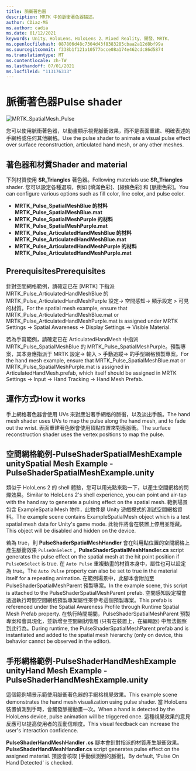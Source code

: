 ```yaml
---
title: 脈衝著色器
description: MRTK 中的脈衝著色器描述。
author: CDiaz-MS
ms.author: cadia
ms.date: 01/12/2021
keywords: Unity、HoloLens、HoloLens 2、Mixed Reality、開發、MRTK、
ms.openlocfilehash: 087806d48c7304d43f8383285cbaa2a12d8bf99a
ms.sourcegitcommit: f338b1f121a10577bcce08a174e462cdc86d5874
ms.translationtype: MT
ms.contentlocale: zh-TW
ms.lasthandoff: 07/01/2021
ms.locfileid: "113176313"
---
```

# <a name="pulse-shader"></a><span data-ttu-id="99a30-104">脈衝著色器</span><span class="sxs-lookup"><span data-stu-id="99a30-104">Pulse shader</span></span>

![MRTK_SpatialMesh_Pulse](https://user-images.githubusercontent.com/13754172/68261851-3489e200-fff6-11e9-9f6c-5574a7dd8db7.gif)

<span data-ttu-id="99a30-106">您可以使用脈衝著色器，以動畫顯示視覺脈衝效果，而不是表面重建、明確表述的手網格或任何其他網格。</span><span class="sxs-lookup"><span data-stu-id="99a30-106">Use the pulse shader to animate a visual pulse effect over surface reconstruction, articulated hand mesh, or any other meshes.</span></span>

## <a name="shader-and-material"></a><span data-ttu-id="99a30-107">著色器和材質</span><span class="sxs-lookup"><span data-stu-id="99a30-107">Shader and material</span></span>

<span data-ttu-id="99a30-108">下列材質使用 **SR_Triangles** 著色器。</span><span class="sxs-lookup"><span data-stu-id="99a30-108">Following materials use **SR_Triangles** shader.</span></span> <span data-ttu-id="99a30-109">您可以設定各種選項，例如 [填滿色彩]、[線條色彩] 和 [脈衝色彩]。</span><span class="sxs-lookup"><span data-stu-id="99a30-109">You can configure various options such as fill color, line color, and pulse color.</span></span>

- <span data-ttu-id="99a30-110">**MRTK_Pulse_SpatialMeshBlue 的材料**</span><span class="sxs-lookup"><span data-stu-id="99a30-110">**MRTK_Pulse_SpatialMeshBlue.mat**</span></span> 
- <span data-ttu-id="99a30-111">**MRTK_Pulse_SpatialMeshPurple 的材料**</span><span class="sxs-lookup"><span data-stu-id="99a30-111">**MRTK_Pulse_SpatialMeshPurple.mat**</span></span> 
- <span data-ttu-id="99a30-112">**MRTK_Pulse_ArticulatedHandMeshBlue 的材料**</span><span class="sxs-lookup"><span data-stu-id="99a30-112">**MRTK_Pulse_ArticulatedHandMeshBlue.mat**</span></span> 
- <span data-ttu-id="99a30-113">**MRTK_Pulse_ArticulatedHandMeshPurple 的材料**</span><span class="sxs-lookup"><span data-stu-id="99a30-113">**MRTK_Pulse_ArticulatedHandMeshPurple.mat**</span></span> 

## <a name="prerequisites"></a><span data-ttu-id="99a30-114">Prerequisites</span><span class="sxs-lookup"><span data-stu-id="99a30-114">Prerequisites</span></span>

<span data-ttu-id="99a30-115">針對空間網格範例，請確定已在 [MRTK] 下指派 MRTK_Pulse_ArticulatedHandMeshBlue 的 MRTK_Pulse_ArticulatedHandMeshPurple 設定-> 空間感知-> 顯示設定 > 可見的材質。</span><span class="sxs-lookup"><span data-stu-id="99a30-115">For the spatial mesh example, ensure that MRTK_Pulse_ArticulatedHandMeshBlue.mat or MRTK_Pulse_ArticulatedHandMeshPurple.mat is assigned under MRTK Settings -> Spatial Awareness -> Display Settings -> Visible Material.</span></span>

<span data-ttu-id="99a30-116">若為手寫範例，請確定已在 ArticulatedHandMesh 中指派 MRTK_Pulse_SpatialMeshBlue 的 MRTK_Pulse_SpatialMeshPurple。預製專案，其本身應指派于 MRTK 設定-> 輸入 > 手動追蹤-> 的手型網格預製專案。</span><span class="sxs-lookup"><span data-stu-id="99a30-116">For the hand mesh example, ensure that MRTK_Pulse_SpatialMeshBlue.mat or MRTK_Pulse_SpatialMeshPurple.mat is assigned in ArticulatedHandMesh.prefab, which itself should be assigned in MRTK Settings -> Input -> Hand Tracking -> Hand Mesh Prefab.</span></span>

## <a name="how-it-works"></a><span data-ttu-id="99a30-117">運作方式</span><span class="sxs-lookup"><span data-stu-id="99a30-117">How it works</span></span>

<span data-ttu-id="99a30-118">手上網格著色器會使用 UVs 來對應沿著手網格的脈衝，以及淡出手腕。</span><span class="sxs-lookup"><span data-stu-id="99a30-118">The hand mesh shader uses UVs to map the pulse along the hand mesh, and to fade out the wrist.</span></span> <span data-ttu-id="99a30-119">表面重建著色器會使用頂點位置來對應脈衝。</span><span class="sxs-lookup"><span data-stu-id="99a30-119">The surface reconstruction shader uses the vertex positions to map the pulse.</span></span>

## <a name="spatial-mesh-example---pulseshaderspatialmeshexampleunity"></a><span data-ttu-id="99a30-120">空間網格範例-PulseShaderSpatialMeshExample unity</span><span class="sxs-lookup"><span data-stu-id="99a30-120">Spatial Mesh Example - PulseShaderSpatialMeshExample.unity</span></span>

<span data-ttu-id="99a30-121">類似于 HoloLens 2 的 shell 體驗，您可以用光點來點一下，以產生空間網格的閃爍效果。</span><span class="sxs-lookup"><span data-stu-id="99a30-121">Similar to HoloLens 2's shell experience, you can point and air-tap with the hand ray to generate a pulsing effect on the spatial mesh.</span></span> <span data-ttu-id="99a30-122">範例場景包含 ExampleSpatialMesh 物件，此物件是 Unity 遊戲模式的測試空間網格資料。</span><span class="sxs-lookup"><span data-stu-id="99a30-122">The example scene contains ExampleSpatialMesh object which is a test spatial mesh data for Unity's game mode.</span></span> <span data-ttu-id="99a30-123">此物件將會在裝置上停用並隱藏。</span><span class="sxs-lookup"><span data-stu-id="99a30-123">This object will be disabled and hidden on the device.</span></span>

<span data-ttu-id="99a30-124">若為 true，則 **PulseShaderSpatialMeshHandler** 會在叫用點位置的空間網格上產生脈衝效果 `PulseOnSelect` 。</span><span class="sxs-lookup"><span data-stu-id="99a30-124">**PulseShaderSpatialMeshHandler.cs** script generates the pulse effect on the spatial mesh at the hit point position if `PulseOnSelect` is true.</span></span> <span data-ttu-id="99a30-125">在  `Auto Pulse` 重複動畫的材質本身中，屬性也可以設定為 true。</span><span class="sxs-lookup"><span data-stu-id="99a30-125">The  `Auto Pulse` property can also be set to true in the material itself for a repeating animation.</span></span>  <span data-ttu-id="99a30-126">在範例場景中，此腳本會附加至 PulseShaderSpatialMeshParent 預製專案。</span><span class="sxs-lookup"><span data-stu-id="99a30-126">In the example scene, this script is attached to the PulseShaderSpatialMeshParent prefab.</span></span>  <span data-ttu-id="99a30-127">空間感知設定檔會透過執行時間空間網格預製專案屬性來參考這個預製專案。</span><span class="sxs-lookup"><span data-stu-id="99a30-127">This prefab is referenced under the Spatial Awareness Profile through Runtime Spatial Mesh Prefab property.</span></span> <span data-ttu-id="99a30-128">在執行時間期間，PulseShaderSpatialMeshParent 預製專案和會具現化，並新增至空間網狀階層 (只有在裝置上，在編輯器) 中無法觀察到此行為。</span><span class="sxs-lookup"><span data-stu-id="99a30-128">During runtime, the PulseShaderSpatialMeshParent prefab and is instantiated and added to the spatial mesh hierarchy (only on device, this behavior cannot be observed in the editor).</span></span>

## <a name="hand-mesh-example---pulseshaderhandmeshexampleunity"></a><span data-ttu-id="99a30-129">手形網格範例-PulseShaderHandMeshExample unity</span><span class="sxs-lookup"><span data-stu-id="99a30-129">Hand Mesh Example - PulseShaderHandMeshExample.unity</span></span>

<span data-ttu-id="99a30-130">這個範例場景示範使用脈衝著色器的手網格視覺效果。</span><span class="sxs-lookup"><span data-stu-id="99a30-130">This example scene demonstrates the hand mesh visualization using pulse shader.</span></span> <span data-ttu-id="99a30-131">當 HoloLens 裝置偵測到手時，會觸發脈衝動畫一次。</span><span class="sxs-lookup"><span data-stu-id="99a30-131">When a hand is detected by the HoloLens device, pulse animation will be triggered once.</span></span> <span data-ttu-id="99a30-132">這種視覺效果的意見反應可以提高使用者的互動信賴度。</span><span class="sxs-lookup"><span data-stu-id="99a30-132">This visual feedback can increase the user's interaction confidence.</span></span> 

<span data-ttu-id="99a30-133">**PulseShaderHandMeshHandler .cs** 腳本會針對指派的材質產生脈衝效果。</span><span class="sxs-lookup"><span data-stu-id="99a30-133">**PulseShaderHandMeshHandler.cs** script generates pulse effect on the assigned material.</span></span> <span data-ttu-id="99a30-134">預設會核取 [手動偵測到的脈衝]。</span><span class="sxs-lookup"><span data-stu-id="99a30-134">By default, 'Pulse On Hand Detected' is checked.</span></span>
